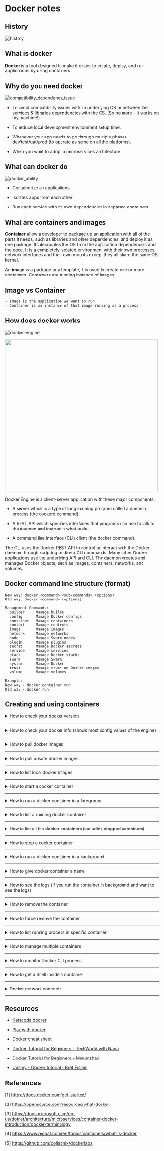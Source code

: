 # Docker notes

## History

![history](/img/history.png)

## What is docker

**Docker** is a tool designed to make it easier to create, deploy, and run applications by using containers.

## Why do you need docker

![compatibility_dependency_issue](/img/compatibility_dependency_issue.jpg)

* To avoid compatibility issues with an underlying OS or between the services & libraries dependencies with the OS. (So no more - It works on my machine!)

* To reduce local development environment setup time.

* Whenever your app needs to go through multiple phases dev/test/uat/prod (to operate as same on all the platforms).

* When you want to adopt a microservices architecture.

## What can docker do

![docker_ability](/img/docker_ability.jpg)

* Containerize an applications

* Isolates apps from each other

* Run each service with its own dependencies in separate containers

## What are containers and images

**Container** allow a developer to package up an application with all of the parts it needs, such as libraries and other dependencies, and deploy it as one package. Its decouples the OS from the application dependencies and the code. It is a completely isolated environment with their own processes, network interfaces and their own mounts except they all share the same OS kernel.

An **image** is a package or a template, it is used to create one or more containers. Containers are running instance of images.

## Image vs Container

```text
- Image is the application we want to run
- Container is an instance of that image running as a process
```

## How does docker works

![docker-engine](/img/docker-engine-components-flow.png) 

<img src="https://github.com/madhank93/learn_docker/blob/master/img/dokcer_client_server.png" width="500" height="500">

Docker Engine is a client-server application with these major components:

* A server which is a type of long-running program called a daemon process (the dockerd command).

* A REST API which specifies interfaces that programs can use to talk to the daemon and instruct it what to do.

* A command line interface (CLI) client (the docker command).

The CLI uses the Docker REST API to control or interact with the Docker daemon through scripting or direct CLI commands. Many other Docker applications use the underlying API and CLI. The daemon creates and manages Docker objects, such as images, containers, networks, and volumes.

## Docker command line structure (format)

```text
New way: docker <command> <sub-commands> (options)
Old way: docker <command> (options)

Management Commands:
  builder     Manage builds
  config      Manage Docker configs
  container   Manage containers
  context     Manage contexts
  image       Manage images
  network     Manage networks
  node        Manage Swarm nodes
  plugin      Manage plugins
  secret      Manage Docker secrets
  service     Manage services
  stack       Manage Docker stacks
  swarm       Manage Swarm
  system      Manage Docker
  trust       Manage trust on Docker images
  volume      Manage volumes

Example:
New way - docker container run
Old way - docker run
```

## Creating and using containers

<details>

  <summary> How to check your docker version</summary>

  <p>

```docker
docker version
```

  </p>

</details>

---

<details>

  <summary> How to check your docker info (shows most config values of the engine) </summary>

  <p>

```docker
docker info
```
  </p>

</details>

---

<details>

  <summary> How to pull docker images</summary>

  <p>

Syntax:

```docker
docker pull <image-name>:<tag>
```

**Note**: If tag is not specified by default it takes latest

Example:

```docker
docker pull nginx:latest
docker pull nginx:1.19.6
```

  </p>

</details>

---

<details>

  <summary> How to pull private docker images</summary>

  <p>

Syntax:

```docker
docker login
docker pull <image-name>:<tag>
```

**Note:** To access private images you need to authenticate at first.

Example:

```docker
docker login
docker pull madhank93/wdio
```

  </p>

</details>

---

<details>

  <summary> How to list local docker images</summary>

  <p>

Syntax:

```docker
docker images
```

Result:
```
REPOSITORY              TAG       IMAGE ID       CREATED        SIZE
nginx                   latest    f6d0b4767a6c   2 weeks ago    133MB
```

  </p>

</details>

----

<details>

  <summary> How to start a docker container </summary>

  <p>

Syntax:

```docker
docker container start <container-id-or-name>
```

```docker
docker container start nginx
```

  </p>

#### run vs start

`run` always starts a *new* container;
      if the image is not locally available, it automatically pulls the image and starts running it. 

`start` starts an existing stopped one

</details>

-----

<details>

  <summary> How to run a docker container in a foreground </summary>

  <p>

```docker
docker container run --publish 4000:80 nginx
```
  

**On execution:**

* Looks for that image locally in image cache, does not find anything
* Then looks for the image in remote repository (default - docker hub)
* Downloads the latest version by default
* Creates a container based on that image
* Opened port 4000 port on the host IP
* Routes that traffic to container IP, port 80
* Go to localhost:4000 in the browser to see the nginx up and running

`--publish` or `-p` to map a host port to a running container port

**Note**: publish port format HOST:CONTAINER

  </p>

</details>

---

<details>

  <summary> How to list a running docker container </summary>

  <p>

```docker
docker container ls
```

```docker
docker container ps
```

Output of the above command has the container ID and container name

```text
CONTAINER ID        IMAGE               COMMAND                  CREATED             STATUS                   PORTS                NAMES
85861b9fdf01        nginx               "/docker-entrypoint.…"   12 seconds ago      Up 10 seconds       0.0.0.0:80->80/tcp        server
```

`ps` and `ls` both does the same thing, where as `ls` command introduced later (newer version)

  </p>

</details>

---

<details>

  <summary> How to list all the docker containers (including stopped containers) </summary>

  <p>

```docker
docker container ls -a
```

`-a` lists out all of the containers

  </p>

</details>

---

<details>
  
  <summary> How to stop a docker container </summary>

  <p>

Syntax:

```docker
docker container stop <container-id-or-name>
```

Example:

```docker
docker container stop nginx
```

  </p>

</details>

---

<details>
  
  <summary> How to run a docker container in a background </summary>

  <p>

Syntax:

```docker
docker container run -d <container-id-or-name>
docker container run --detach <container-id-or-name>
```

Example:

```docker
docker container run --publish 4000:80 --detach nginx
```

```docker
docker container run --publish 4000:80 -d nginx
```

`--detach` or `-d` runs the container in background mode

  </p>

</details>

---

<details>
  
  <summary> How to give docker container a name </summary>

  <p>

Syntax:

```docker
docker container run --name <container-name> <container-id-or-name>
```

Example:

```docker
docker container run --publish 4000:80 -- detach --name webserver nginx
```

`--name` gives the container a name

  </p>

</details>

---

<details>
  
  <summary> How to see the logs (if you run the container in background and want to see the logs) </summary>

  <p>

Syntax:

```docker
docker container logs <container-id-or-name>
```

Example:

```docker
docker container logs nginx
```

  </p>

</details>

---

<details>

  <summary> How to remove the container </summary>

  <p>

Syntax:

```docker
docker container rm <container-id-or-name>
```

**Note**: This command will only remove the stopped container

Example:

```docker
docker container rm nginx
```

  </p>

</details>

---

<details>

  <summary> How to force remove the container</summary>

  <p>

* To force remove the container(even if it is running)

Syntax:

```docker
docker container rm -f <container-id-or-name>
docker container rm --force <container-id-or-name>
```

Example:

```docker
docker container rm -f nginx
```

`-f` or `--force` force removes the container

*Note* : You cannot remove the running container. Either you can stop the container and remove it or force remove the container

  </p>

</details>

---

<details>

  <summary> How to list running process in specific container </summary>

  <p>

```docker
docker top <container-id-or-name>
```

  </p>

</details>

---

<details>

  <summary> How to manage multiple containers </summary>

  <p>

```docker
docker container run -d -p 3306:3306 --name db -e MYSQL_RANDOM_ROOT_PASSWORD=yes mysql

docker container logs db // to get the generated random password from the log

docker container run -d --name server -p 8080:80 httpd

docker container run -d --name proxy -p 80:80 nginx
```

*Note* : Just because the containers(httpd, and nginx) are both listening on port 80 inside (the right number), there is no conflict because on the host they are published on 80, and 8080 separately (the left number).

![host_container_port](/img/host_container_port.png)

  </p>

</details>

---

<details>

  <summary> How to monitor Docker CLI process </summary>

  <p>

```docker
docker container top <container-id-or-name> // process list in one container
docker container inspect <container-id-or-name> // details of one container config; meta data about the container (startup config, volumes, networking ...)
docker container stats <container-id-or-name> // performance stats for all container (shows live performance)
```

  </p>

</details>

---

<details>

  <summary> How to get a Shell inside a container </summary>

  <p>

Syntax:

```docker
docker container exec -it <container-id-or-name> <command-name>
```

1. Getting a shell inside a new container (starts new container interactively)

  ```docker
  docker container run -it --name proxy nginx bash
  ```

  `i` interactive (keeping session open to receive input)

  `t` pseudo-tty (simulates a real terminal)

  `bash` run with `-it` to give a running terminal inside the container

2. Getting a shell inside a existing container (run additional command in existing container)

  ```docker
  docker container exec -it <container-id-or-name> bash
  ```

  </p>

</details>

---

<details>

   <summary> Docker network concepts </summary>

   <p>

```docker
docker container port <container-id-or-name>
```

`port` exposes the which ports are forwarding traffic to that container from the host

```docker
docker container inspect --format "{{ .NetworkSettings.IPAddress }}" <container-id-or-name>
```

`--format` formats the output

  </p>

</details>

----

## Resources

* [Katacoda docker](https://www.katacoda.com/courses/container-runtimes)

* [Play with docker](https://labs.play-with-docker.com/)

* [Docker cheat sheet](http://dockerlabs.collabnix.com/docker/cheatsheet/)

* [Docker Tutorial for Beginners - TechWorld with Nana](https://www.youtube.com/watch?v=3c-iBn73dDE&ab_channel=TechWorldwithNana)

* [Docker Tutorial for Beginners - 	Mmumshad](https://www.youtube.com/watch?v=fqMOX6JJhGo&ab_channel=freeCodeCamp.org)

* [Udemy - Docker tutorial - Bret Fisher](https://www.udemy.com/course/docker-mastery/)

## References

[1] <https://docs.docker.com/get-started/>

[2] <https://opensource.com/resources/what-docker>

[3] <https://docs.microsoft.com/en-us/dotnet/architecture/microservices/container-docker-introduction/docker-terminology>

[4] <https://www.redhat.com/en/topics/containers/what-is-docker>

[5] <https://github.com/collabnix/dockerlabs>
